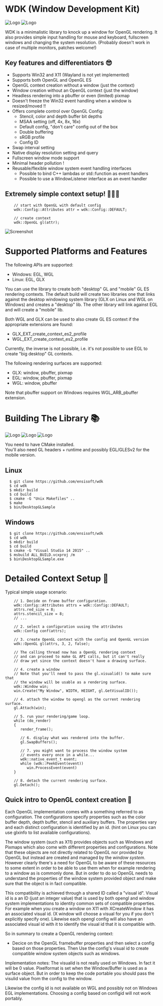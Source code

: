 WDK (Window Development Kit)
================================

![Logo](logo/opengl.png) ![Logo](logo/opengles.png)

WDK is a minimalistic library to knock up a window for OpenGL rendering.
It also provides simple input handling for mouse and keyboard, fullscreen windows and changing the system resolution.
(Probably doesn't work in case of multiple monitors, patches welcome!)

Key features and differentiators 😎
--------------------------------
* Supports Win32 and X11 (Wayland  is not yet implemented)
* Supports both OpenGL and OpenGL ES
* OpenGL context creation without a window (just the context)
* Window creation without an OpenGL context (just the window)
* Headless rendering into a pbuffer or even (limited) pixmap
* Doesn't freeze the Win32 event handling when a window is resized/moved !!
* Offers complete control over OpenGL Config:
  * Stencil, color and depth buffer bit depths
  * MSAA setting  (off, 4x, 8x, 16x)
  * Default config, "don't care" config out of the box
  * Double buffering
  * sRGB profile
  * Config ID
* Swap interval setting
* Native display resolution setting and query
* Fullscreen window mode support
* Minimal header pollution !
* Reusable/flexible window system event handling interfaces
  * Possible to bind C++ lambdas or std::function as event handlers
  * Possible to use a WindowListener interface as an event handler

Extremely simple context setup! ️👨🏼‍💻
--------------------------------
```
    // start with OpenGL with default config
    wdk::Config::Attributes attr = wdk::Config::DEFAULT;

    // create context
    wdk::OpenGL gl(attr);
```


![Screenshot](https://raw.githubusercontent.com/ensisoft/wdk/master/screens/triangle.png "Triangle demo")

Supported Platforms and Features
=================================

The following APIs are supported:
* Windows: EGL, WGL
* Linux:   EGL, GLX

You can use the library to create both "desktop" GL and "mobile" GL ES rendering contexts. 
The default build will create two libraries one that links against the desktop windowing system library
(GLX on Linux and WGL on Windows) and creates a "desktop" lib. The other library will link against EGL
and will create a "mobile" lib.

Both WGL and GLX can be used to also create GL ES context if the appropriate extensions are found:
* GLX_EXT_create_context_es2_profile
* WGL_EXT_create_context_es2_profile

Currently, the inverse is not possible, i.e. it's not possible to use EGL to create "big desktop" GL contexts.

The following rendering surfaces are supported:
* GLX: window, pbuffer, pixmap
* EGL: window, pbuffer, pixmap
* WGL: window, pbuffer

Note that pbuffer support on Windows requires WGL_ARB_pbuffer extension.

Building The Library 📚
====================== 

![Logo](logo/cmake.png) ![Logo](logo/linux.png) ![Logo](logo/win10.png)

You need to have CMake installed.  
You'll also need GL headers + runtime and possibly EGL/GLESv2 for the mobile version.

Linux
-------------

```
  $ git clone https://github.com/ensisoft/wdk
  $ cd wdk
  $ mkdir build
  $ cd build
  $ cmake -G "Unix Makefiles" ..
  $ make
  $ bin/DesktopGLSample
```

Windows
--------------

```
  $ git clone https://github.com/ensisoft/wdk
  $ cd wdk
  $ mkdir build
  $ cd build
  $ cmake -G "Visual Studio 14 2015" ..
  $ msbuild ALL_BUILD.vcxproj /m
  $ bin\DesktopGLSample.exe
```

Detailed Context Setup 🤔
=========================================

Typical simple usage scenario:

```
    // 1. Decide on frame buffer configuration.
    wdk::Config::Attributes attrs = wdk::Config::DEFAULT;
    attrs.red_size = 8;
    attrs.stencil_size = 8;
    // ...

    // 2. select a configuration uusing the attributes
    wdk::Config conf(attrs);

    // 3. create OpenGL context with the config and OpenGL version
    wdk::OpenGL gl(attrs, 3, 2, false);

    // The calling thread now has a OpenGL rendering context
    // and can proceed to make GL API calls, but it can't really
    // draw yet since the context doesn't have a drawing surface.

    // 4. create a window
    // Note that you'll need to pass the gl.visualid() to make sure that
    // the window will be usable as a rendering surface.
    wdk::Window win;
    win.Create("My Window", WIDTH, HEIGHT, gl.GetVisualID());

    // 4. attach the window to opengl as the current rendering surface.
    gl.Attach(win);

    // 5. run your rendering/game loop.
    while (do_render)
    {
       render_frame();

       // 6. display what was rendered into the buffer.
       gl.SwapBuffers();

       // 7. you might want to process the window system
       // events every once in a while...
       wdk::native_event_t event;
       while (wdk::PeekEvent(event))
          win.ProcessEvent(event)
    }

    // 8. detach the current rendering surface.
    gl.Detach();
```

Quick intro to OpenGL context creation 💭
-----------------------------------------

Each OpenGL implementation comes with a something referred to as configuration.
The configurations specify properties such as the color buffer depth, depth buffer,
stencil and auxiliary buffers. The properties vary and each distinct configuration is
identified by an id. (hint on Linux you can use glxinfo to list available configurations).

The window system (such as X11) provides objects such as Windows and Pixmaps which also
come with different properties and configurations. Note that these objects are not
directly related to OpenGL nor provided by OpenGL but instead are created and managed
by the *window system*. However clearly there's a need for OpenGL to be aware of these
resources to some extent in order to be able to use them when for example rendering to a
window as is commonly done. But in order to do so OpenGL needs to understand the properties
of the window system provided object and make sure that the object is in fact compatible.

This compatibility is achieved through a shared ID called a "visual id". Visual id is a
an ID (just an integer value) that is used by both opengl and window system implementations
to identity common sets of compatible properties. For example when you create a window on X11
with XCreateWindow it has an associated visual id. (X window will choose a visual for you
if you don't explicitly specify one). Likewise each opengl config will also have an associated
visual id with it to identify the visual id that it is compatible with.

So in summary to create a OpenGL rendering context:
- Decice on the OpenGL framebuffer properties and then select a config based on those properties.
  Then Use the config's visual id to create compatible window system objects such as windows.

Implementation notes:
The visualid is not really used on Windows. In fact it will be 0 value. Pixelformat is set
when the Window/Buffer is used as a surface object. But in order to keep the code portable
you should pass the visulid value from the config to the window.

Likewise the config id is not available on WGL and possibly not on Windows EGL implementations.
Choosing a config based on configid will not work portably.

